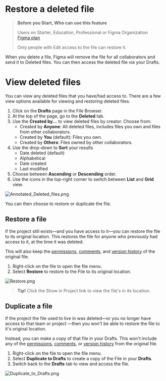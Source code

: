 # Restore a deleted file

>**Before you Start, Who can use this feature**
>
>Users on Starter, Education, Professional or Figma Organization [Figma plan](/hc/en-us/articles/360040328273)
>
>Only people with Edit access to the file can restore it.

When you delete a file, Figma will remove the file for all collaborators and send it to Deleted files. You can then access the deleted file via your Drafts.

# View deleted files

You can view any deleted files that you have/had access to. There are a few view options available for viewing and restoring deleted files.

1.  Click on the **Drafts** page in the File Browser.
2.  At the top of the page, go to the **Deleted** tab.
3.  Use the **Created by...** to view deleted files by creator. Choose from:
    *   Created by **Anyone**: All deleted files, includes files you own and files from other collaborators.
    *   Created by **You** (default): Files you own.
    *   Created by **Others**: Files owned by other collaborators.
4.  Use the drop-down to **Sort** your results
    *   Date deleted (default)
    *   Alphabetical
    *   Date created
    *   Last modified
5.  Choose between **Ascending** or **Descending** order.
6.  Use the icons in the top-right corner to switch between **List** and **Grid** view.

![Annotated_Deleted_files.png](https://cdn.coiven.com/static/doc/Annotated_Deleted_files.png)

You can then choose to restore or duplicate the file. 

## Restore a file

If the project still exists—and you have access to it—you can restore the file to its original location. This restores the file for anyone who previously had access to it, at the time it was deleted.

This will also keep the [permissions](https://help.figma.com/hc/en-us/articles/360039970673), [comments](https://help.figma.com/hc/en-us/articles/360041068574), and [version history](https://help.figma.com/hc/en-us/articles/360038006754) of the original file.

1.  Right-click on the file to open the file menu.
2.  Select **Restore** to restore to the File to its original location.

![Restore.png](https://cdn.coiven.com/static/doc/Restore.png)

>**Tip!** Click the Show in Project link to view the file's in its location.

## Duplicate a file

If the project the file used to live in was deleted—or you no longer have access to that team or project —then you won't be able to restore the file to it's original location.

Instead, you can make a copy of that file in your Drafts. This won't include any of the [permissions](https://help.figma.com/hc/en-us/articles/360039970673), [comments](https://help.figma.com/hc/en-us/articles/360041068574), or [version history](https://help.figma.com/hc/en-us/articles/360038006754) from the original file.

1.  Right-click on the file to open the file menu.
2.  Select **Duplicate to Drafts** to create a copy of the File in your **Drafts**. 
3.  Switch back to the **Drafts** tab to view and access the file.

![Duplicate_to_Drafts.png](https://cdn.coiven.com/static/doc/Duplicate_to_Drafts.png)